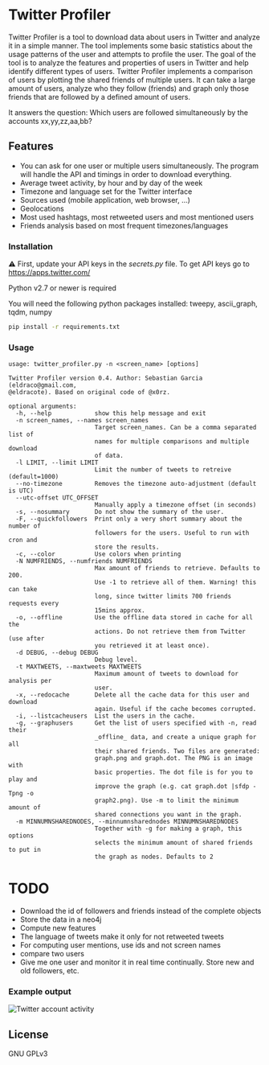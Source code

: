 # Twitter Profiler 

Twitter Profiler is a tool to download data about users in Twitter and analyze it in a simple manner. The tool implements some basic statistics about the usage patterns of the user and attempts to profile the user. The goal of the tool is to analyze the features and properties of users in Twitter and help identify different types of users. Twitter Profiler implements a comparison of users by plotting the shared friends of multiple users. It can take a large amount of users, analyze who they follow (friends) and graph only those friends that are followed by a defined amount of users. 

It answers the question: Which users are followed simultaneously by the accounts xx,yy,zz,aa,bb? 

## Features

- You can ask for one user or multiple users simultaneously. The program will handle the API and timings in order to download everything.
- Average tweet activity, by hour and by day of the week
- Timezone and language set for the Twitter interface
- Sources used (mobile application, web browser, ...)
- Geolocations
- Most used hashtags, most retweeted users and most mentioned users
- Friends analysis based on most frequent timezones/languages


### Installation

⚠ First, update your API keys in the *secrets.py* file. To get API keys go to https://apps.twitter.com/

Python v2.7 or newer is required

You will need the following python packages installed: tweepy, ascii_graph, tqdm, numpy

```sh
pip install -r requirements.txt
```


### Usage

```
usage: twitter_profiler.py -n <screen_name> [options]

Twitter Profiler version 0.4. Author: Sebastian Garcia (eldraco@gmail.com,
@eldracote). Based on original code of @x0rz.

optional arguments:
  -h, --help            show this help message and exit
  -n screen_names, --names screen_names
                        Target screen_names. Can be a comma separated list of
                        names for multiple comparisons and multiple download
                        of data.
  -l LIMIT, --limit LIMIT
                        Limit the number of tweets to retreive (default=1000)
  --no-timezone         Removes the timezone auto-adjustment (default is UTC)
  --utc-offset UTC_OFFSET
                        Manually apply a timezone offset (in seconds)
  -s, --nosummary       Do not show the summary of the user.
  -F, --quickfollowers  Print only a very short summary about the number of
                        followers for the users. Useful to run with cron and
                        store the results.
  -c, --color           Use colors when printing
  -N NUMFRIENDS, --numfriends NUMFRIENDS
                        Max amount of friends to retrieve. Defaults to 200.
                        Use -1 to retrieve all of them. Warning! this can take
                        long, since twitter limits 700 friends requests every
                        15mins approx.
  -o, --offline         Use the offline data stored in cache for all the
                        actions. Do not retrieve them from Twitter (use after
                        you retrieved it at least once).
  -d DEBUG, --debug DEBUG
                        Debug level.
  -t MAXTWEETS, --maxtweets MAXTWEETS
                        Maximum amount of tweets to download for analysis per
                        user.
  -x, --redocache       Delete all the cache data for this user and download
                        again. Useful if the cache becomes corrupted.
  -i, --listcacheusers  List the users in the cache.
  -g, --graphusers      Get the list of users specified with -n, read their
                        _offline_ data, and create a unique graph for all
                        their shared friends. Two files are generated:
                        graph.png and graph.dot. The PNG is an image with
                        basic properties. The dot file is for you to play and
                        improve the graph (e.g. cat graph.dot |sfdp -Tpng -o
                        graph2.png). Use -m to limit the minimum amount of
                        shared connections you want in the graph.
  -m MINNUMNSHAREDNODES, --minnumnsharednodes MINNUMNSHAREDNODES
                        Together with -g for making a graph, this options
                        selects the minimum amount of shared friends to put in
                        the graph as nodes. Defaults to 2
```

# TODO
- Download the id of followers and friends instead of the complete objects
- Store the data in a neo4j
- Compute new features
- The language of tweets make it only for not retweeted tweets
- For computing user mentions, use ids and not screen names
- compare two users
- Give me one user and monitor it in real time continually. Store new and old followers, etc.

### Example output

![Twitter account activity]()

License
----
GNU GPLv3
